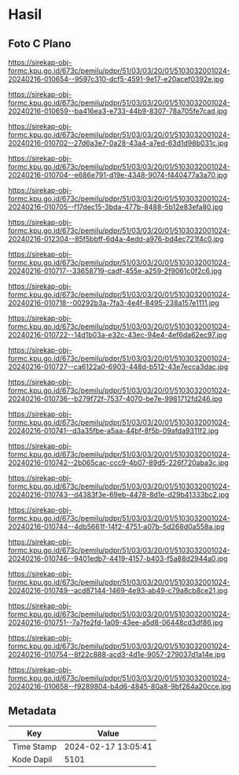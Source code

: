 # Hasil

## Foto C Plano

https://sirekap-obj-formc.kpu.go.id/673c/pemilu/pdpr/51/03/03/20/01/5103032001024-20240216-010654--9597c310-dcf5-4591-9e17-e20acef0392e.jpg

https://sirekap-obj-formc.kpu.go.id/673c/pemilu/pdpr/51/03/03/20/01/5103032001024-20240216-010659--ba416ea3-e733-44b9-8307-78a705fe7cad.jpg

https://sirekap-obj-formc.kpu.go.id/673c/pemilu/pdpr/51/03/03/20/01/5103032001024-20240216-010702--27d6a3e7-0a28-43a4-a7ed-63d1d98b031c.jpg

https://sirekap-obj-formc.kpu.go.id/673c/pemilu/pdpr/51/03/03/20/01/5103032001024-20240216-010704--e686e791-d19e-4348-9074-f440477a3a70.jpg

https://sirekap-obj-formc.kpu.go.id/673c/pemilu/pdpr/51/03/03/20/01/5103032001024-20240216-010705--f17dec15-3bda-477b-8488-5b12e83efa80.jpg

https://sirekap-obj-formc.kpu.go.id/673c/pemilu/pdpr/51/03/03/20/01/5103032001024-20240216-012304--85f5bbff-6d4a-4edd-a976-bd4ec721f4c0.jpg

https://sirekap-obj-formc.kpu.go.id/673c/pemilu/pdpr/51/03/03/20/01/5103032001024-20240216-010717--33658719-cadf-455e-a259-2f9061c0f2c6.jpg

https://sirekap-obj-formc.kpu.go.id/673c/pemilu/pdpr/51/03/03/20/01/5103032001024-20240216-010718--00292b3a-7fa3-4e4f-8495-238a157e1111.jpg

https://sirekap-obj-formc.kpu.go.id/673c/pemilu/pdpr/51/03/03/20/01/5103032001024-20240216-010722--14d1b03a-e32c-43ec-94e4-4ef6da62ec97.jpg

https://sirekap-obj-formc.kpu.go.id/673c/pemilu/pdpr/51/03/03/20/01/5103032001024-20240216-010727--ca6122a0-6903-448d-b512-43e7ecca3dac.jpg

https://sirekap-obj-formc.kpu.go.id/673c/pemilu/pdpr/51/03/03/20/01/5103032001024-20240216-010736--b279f72f-7537-4070-be7e-9981712fd246.jpg

https://sirekap-obj-formc.kpu.go.id/673c/pemilu/pdpr/51/03/03/20/01/5103032001024-20240216-010741--d3a35fbe-a5aa-44bf-8f5b-09afda9311f2.jpg

https://sirekap-obj-formc.kpu.go.id/673c/pemilu/pdpr/51/03/03/20/01/5103032001024-20240216-010742--2b065cac-ccc9-4b07-89d5-226f720aba3c.jpg

https://sirekap-obj-formc.kpu.go.id/673c/pemilu/pdpr/51/03/03/20/01/5103032001024-20240216-010743--d4383f3e-69eb-4478-8d1e-d29b41333bc2.jpg

https://sirekap-obj-formc.kpu.go.id/673c/pemilu/pdpr/51/03/03/20/01/5103032001024-20240216-010744--4db5661f-14f2-4751-a07b-5d268d0a558a.jpg

https://sirekap-obj-formc.kpu.go.id/673c/pemilu/pdpr/51/03/03/20/01/5103032001024-20240216-010746--9401edb7-4419-4157-b403-f5a88d2944a0.jpg

https://sirekap-obj-formc.kpu.go.id/673c/pemilu/pdpr/51/03/03/20/01/5103032001024-20240216-010749--acd87144-1469-4e93-ab49-c79a8cb8ce21.jpg

https://sirekap-obj-formc.kpu.go.id/673c/pemilu/pdpr/51/03/03/20/01/5103032001024-20240216-010751--7a7fe2fd-1a09-43ee-a5d8-06448cd3df86.jpg

https://sirekap-obj-formc.kpu.go.id/673c/pemilu/pdpr/51/03/03/20/01/5103032001024-20240216-010754--8f22c888-acd3-4d1e-9057-279037d1a14e.jpg

https://sirekap-obj-formc.kpu.go.id/673c/pemilu/pdpr/51/03/03/20/01/5103032001024-20240216-010658--f9289804-b4d6-4845-80a8-9bf264a20cce.jpg


## Metadata

| Key        | Value               |
| ---------- | ------------------- |
| Time Stamp | 2024-02-17 13:05:41 |
| Kode Dapil | 5101                |



